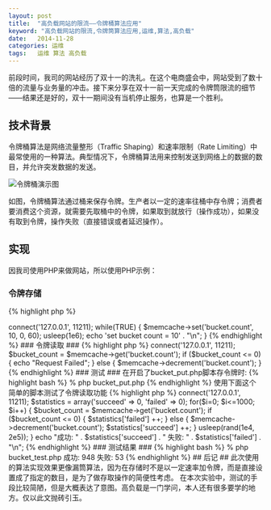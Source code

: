 ```yaml
---
layout: post
title:  "高负载网站的限流——令牌桶算法应用"
keyword: "高负载网站的限流,令牌筒算法应用,运维,算法,高负载"
date:   2014-11-28
categories: 运维
tags:	运维 算法 高负载
---
```


前段时间，我司的网站经历了双十一的洗礼。在这个电商盛会中，网站受到了数十倍的流量与业务量的冲击。接下来分享在双十一前一天完成的令牌筒限流的细节——结果还是好的，双十一期间没有当机停止服务，也算是一个胜利。

## 技术背景 ##
令牌桶算法是网络流量整形（Traffic Shaping）和速率限制（Rate Limiting）中最常使用的一种算法。典型情况下，令牌桶算法用来控制发送到网络上的数据的数目，并允许突发数据的发送。

![令牌桶演示图](http://shenhd-blog.oss-cn-hangzhou.aliyuncs.com/img/lingpaitong_01.png "令牌桶演示图")

如图，令牌桶算法通过桶来保存令牌。生产者以一定的速率往桶中存令牌；消费者要消费这个资源，就需要先取桶中的令牌，如果取到就放行（操作成功），如果没有取到令牌，操作失败（直接错误或者延迟操作）。

## 实现 ##
因我司使用PHP来做网站，所以使用PHP示例：

### 令牌存储 ###
{% highlight php %}
<?php
// bucket_put.php
$memcache = new Memcache;
$memcache->connect('127.0.0.1', 11211);
while(TRUE) {
        $memcache->set('bucket.count', 10, 0, 60);
        usleep(1e6);
        echo 'set bucket count = 10' . "\n";
}
{% endhighlight %}

### 令牌读取 ###
{% highlight php %}
<?php
// bucket_get.php
$memcache = new Memcache;
$memcache->connect('127.0.0.1', 11211);
$bucket_count = $memcache->get('bucket.count');
if ($bucket_count <= 0) {
        echo "Request Failed";
} else {
        $memcache->decrement('bucket.count');
}
{% endhighlight %}

### 测试 ###
在开启了bucket_put.php脚本存令牌时:

{% highlight bash %}
% php bucket_put.php
{% endhighlight %}

使用下面这个简单的脚本测试了令牌读取功能

{% highlight php %}
<?php
// bucket_test.php
$memcache = new Memcache;
$memcache->connect('127.0.0.1', 11211);
$statistics = array('succeed' => 0, 'failed' => 0);

for($i=0; $i<=1000; $i++) {
        $bucket_count = $memcache->get('bucket.count');
        if ($bucket_count <= 0) {
                $statistics['failed'] ++;
        } else {
                $memcache->decrement('bucket.count');
                $statistics['succeed'] ++;
        }
        usleep(rand(1e4, 2e5));
}
echo "成功: " . $statistics['succeed'] . " 失败: " . $statistics['failed'] . "\n";
{% endhighlight %}


### 测试结果 ###
{% highlight bash %}
% php bucket_test.php
成功: 948 失败: 53
{% endhighlight %}

## 后记 ##
此次使用的算法实现效果更像漏筒算法，因为在存储时不是以一定速率加令牌，而是直接设置成了指定的数目，是为了做存取操作的简便性考虑。
在本次实验中，测试的手段比较简陋，但是大概表达了意图。高负载是一门学问，本人还有很多要学的地方。仅以此文抛砖引玉。

